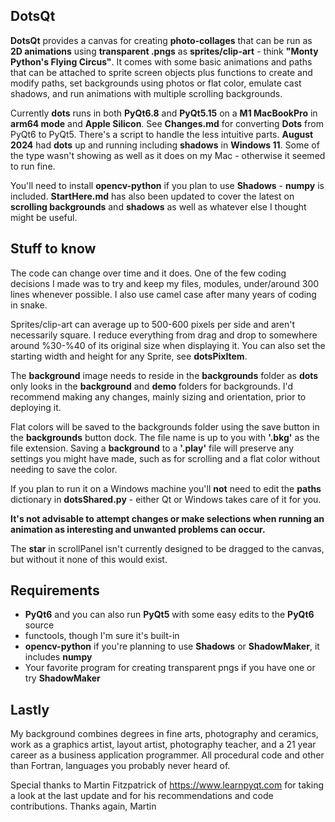 ## DotsQt  
**DotsQt** provides a canvas for creating **photo-collages** that can be run as **2D animations** using **transparent .pngs** as **sprites/clip-art** - think **"Monty Python's Flying Circus"**. It comes with some basic animations and paths that can be attached to sprite screen objects plus functions to create and modify paths, set backgrounds using photos or flat color, emulate cast shadows, and run animations with multiple scrolling backgrounds.

Currently **dots** runs in both **PyQt6.8** and **PyQt5.15** on a **M1 MacBookPro** in **arm64 mode** and **Apple Silicon**. See **Changes.md** for converting **Dots** from PyQt6 to PyQt5. There's a script to handle the less intuitive parts.  **August 2024** had **dots** up and running including **shadows** in **Windows 11**. Some of the type wasn't showing as well as it does on my Mac - otherwise it seemed to run fine.

You'll need to install **opencv-python** if you plan to use **Shadows** - **numpy** is included.
**StartHere.md** has also been updated to cover the latest on **scrolling backgrounds** and **shadows** as well as whatever else I thought might be useful.  
	  
## Stuff to know
The code can change over time and it does.  One of the few coding decisions I made was to try and keep my files, modules, under/around 300 lines whenever possible. I also use camel case after many years of coding in snake.

Sprites/clip-art can average up to 500-600 pixels per side and aren't necessarily square.  I reduce everything from drag and drop to somewhere around %30-%40 of its original size when displaying it. You can also set the starting width and height for any Sprite, see **dotsPixItem**.

The **background** image needs to reside in the **backgrounds** folder as **dots** only looks in the **background** and **demo** folders for backgrounds. I'd recommend making any changes, mainly sizing and orientation, prior to deploying it. 

Flat colors will be saved to the backgrounds folder using the save button in the **backgrounds** button dock. The file name is up to you with **'.bkg'** as the file extension.  Saving a **background** to a **'.play'** file will preserve any settings you might have made, such as for scrolling and a flat color without needing to save the color.

If you plan to run it on a Windows machine you'll **not** need to edit the **paths** dictionary in **dotsShared.py** - either Qt or Windows takes care of it for you. 

**It's not advisable to attempt changes or make selections when running an animation as interesting and unwanted problems can occur.**   

The **star** in scrollPanel isn't currently designed to be dragged to the canvas, but without it none of this would exist.


## Requirements
* **PyQt6** and you can also run **PyQt5** with some easy edits to the **PyQt6** source 
* functools, though I'm sure it's built-in
* **opencv-python** if you're planning to use **Shadows** or **ShadowMaker**, it includes **numpy**
* Your favorite program for creating transparent pngs if you have one or try **ShadowMaker** 

## Lastly
My background combines degrees in fine arts, photography and ceramics, work as a graphics artist, layout artist, photography teacher, and a 21 year career as a business application programmer. All procedural code and other than Fortran, languages you probably never heard of. 

Special thanks to Martin Fitzpatrick of <https://www.learnpyqt.com> for taking a look at the last update and for his recommendations and code contributions.  Thanks again, Martin
